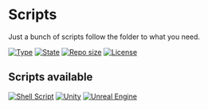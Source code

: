 # Scripts

Just a bunch of scripts follow the folder to what you need.

[![Type](https://img.shields.io/badge/project%20type-scripts-blue?style=for-the-badge&labelColor=333333)](#)
[![State](https://img.shields.io/badge/state-maintained-228C22?style=for-the-badge&labelColor=333333)](#)
[![Repo size](https://img.shields.io/github/repo-size/NoxGamingQC/unity-scripts?style=for-the-badge&logo=github&logoColor=%23ffffff&labelColor=333333)](#)
[![License](https://img.shields.io/github/license/NoxGamingQC/unity-scripts?style=for-the-badge&labelColor=333333)](#)

## Scripts available

[![Shell Script](https://img.shields.io/badge/shell_script-%23121011.svg?style=for-the-badge&logo=gnu-bash&logoColor=white)](https://github.com/NoxGamingQC/Scripts/tree/master/Shell)
[![Unity](https://img.shields.io/badge/unity-333333.svg?style=for-the-badge&labelColor=333333&logo=unity&logoColor=white)](https://github.com/NoxGamingQC/Scripts/tree/master/Unity)
[![Unreal Engine](https://img.shields.io/badge/unrealengine-%23313131.svg?style=for-the-badge&logo=unrealengine&logoColor=white)](https://github.com/NoxGamingQC/Scripts/tree/master/Unreal%20Engine)